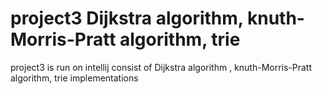# project3 Dijkstra algorithm, knuth-Morris-Pratt algorithm, trie
project3 is run on intellij 
consist of Dijkstra algorithm , knuth-Morris-Pratt algorithm, trie implementations 
